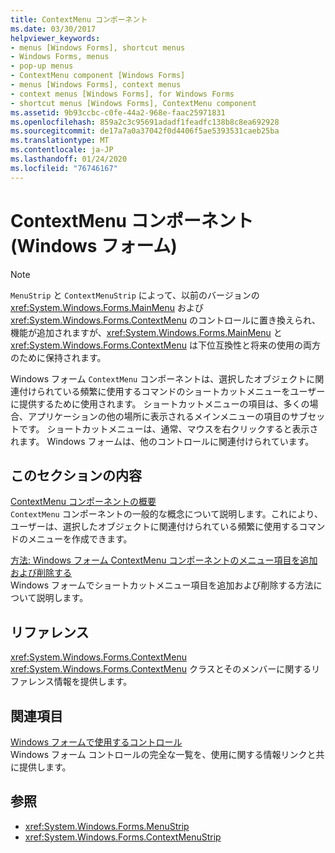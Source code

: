 ```yaml
---
title: ContextMenu コンポーネント
ms.date: 03/30/2017
helpviewer_keywords:
- menus [Windows Forms], shortcut menus
- Windows Forms, menus
- pop-up menus
- ContextMenu component [Windows Forms]
- menus [Windows Forms], context menus
- context menus [Windows Forms], for Windows Forms
- shortcut menus [Windows Forms], ContextMenu component
ms.assetid: 9b93ccbc-c0fe-44a2-968e-faac25971831
ms.openlocfilehash: 859a2c3c95691adadf1feadfc138b8c8ea692928
ms.sourcegitcommit: de17a7a0a37042f0d4406f5ae5393531caeb25ba
ms.translationtype: MT
ms.contentlocale: ja-JP
ms.lasthandoff: 01/24/2020
ms.locfileid: "76746167"
---
```

# <a name="contextmenu-component-windows-forms"></a>ContextMenu コンポーネント (Windows フォーム)
> [!NOTE]
> `MenuStrip` と `ContextMenuStrip` によって、以前のバージョンの <xref:System.Windows.Forms.MainMenu> および <xref:System.Windows.Forms.ContextMenu> のコントロールに置き換えられ、機能が追加されますが、<xref:System.Windows.Forms.MainMenu> と <xref:System.Windows.Forms.ContextMenu> は下位互換性と将来の使用の両方のために保持されます。  
  
 Windows フォーム `ContextMenu` コンポーネントは、選択したオブジェクトに関連付けられている頻繁に使用するコマンドのショートカットメニューをユーザーに提供するために使用されます。 ショートカットメニューの項目は、多くの場合、アプリケーションの他の場所に表示されるメインメニューの項目のサブセットです。 ショートカットメニューは、通常、マウスを右クリックすると表示されます。 Windows フォームは、他のコントロールに関連付けられています。  
  
## <a name="in-this-section"></a>このセクションの内容  
 [ContextMenu コンポーネントの概要](contextmenu-component-overview-windows-forms.md)  
 `ContextMenu` コンポーネントの一般的な概念について説明します。これにより、ユーザーは、選択したオブジェクトに関連付けられている頻繁に使用するコマンドのメニューを作成できます。  
  
 [方法: Windows フォーム ContextMenu コンポーネントのメニュー項目を追加および削除する](add-and-remove-menu-items-with-wf-contextmenu-component.md)  
 Windows フォームでショートカットメニュー項目を追加および削除する方法について説明します。  
  
## <a name="reference"></a>リファレンス  
 <xref:System.Windows.Forms.ContextMenu>  
 <xref:System.Windows.Forms.ContextMenu> クラスとそのメンバーに関するリファレンス情報を提供します。  
  
## <a name="related-sections"></a>関連項目  
 [Windows フォームで使用するコントロール](controls-to-use-on-windows-forms.md)  
 Windows フォーム コントロールの完全な一覧を、使用に関する情報リンクと共に提供します。  
  
## <a name="see-also"></a>参照

- <xref:System.Windows.Forms.MenuStrip>
- <xref:System.Windows.Forms.ContextMenuStrip>
